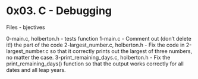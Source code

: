 # 0x03. C - Debugging

Files - bjectives

0-main.c, holberton.h - tests function
1-main.c - Comment out (don’t delete it!) the part of the code
2-largest_number.c, holberton.h - Fix the code in 2-largest_number.c so that it correctly prints out the largest of three numbers, no matter the case.
3-print_remaining_days.c, holberton.h - Fix the print_remaining_days() function so that the output works correctly for all dates and all leap years.
